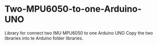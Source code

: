 # Two-MPU6050-to-one-Arduino-UNO
Library for connect two IMU MPU6050 to one Arduino UNO
Copy the two libraries into te Arduino folder libraries.
